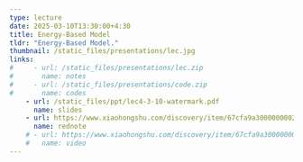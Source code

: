 ```yaml
---
type: lecture
date: 2025-03-10T13:30:00+4:30
title: Energy-Based Model
tldr: "Energy-Based Model."
thumbnail: /static_files/presentations/lec.jpg
links: 
#     - url: /static_files/presentations/lec.zip
#       name: notes
#     - url: /static_files/presentations/code.zip
#       name: codes
    - url: /static_files/ppt/lec4-3-10-watermark.pdf
      name: slides
    - url: https://www.xiaohongshu.com/discovery/item/67cfa9a30000000029029dac?source=webshare&xhsshare=pc_web&xsec_token=ABfOQpfWmPj_PR_3X2Bj_2OBWDk3-GDCpF4E_3PkBhqXY=&xsec_source=pc_share
      name: rednote
    # - url: https://www.xiaohongshu.com/discovery/item/67cfa9a30000000029029dac?source=webshare&xhsshare=pc_web&xsec_token=ABfOQpfWmPj_PR_3X2Bj_2OBWDk3-GDCpF4E_3PkBhqXY=&xsec_source=pc_share
    #   name: video
---
```



